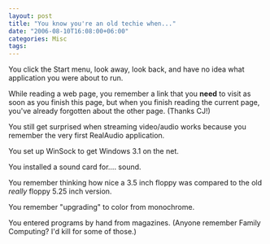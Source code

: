 ```yaml
---
layout: post
title: "You know you're an old techie when..."
date: "2006-08-10T16:08:00+06:00"
categories: Misc 
tags: 
---
```


You click the Start menu, look away, look back, and have no idea what application you were about to run.

While reading a web page, you remember a link that you <b>need</b> to visit as soon as you finish this page, but when you finish reading the current page, you've already forgotten about the other page. (Thanks CJ!)

You still get surprised when streaming video/audio works because you remember the very first RealAudio application.

You set up WinSock to get Windows 3.1 on the net.

You installed a sound card for.... sound.

You remember thinking how nice a 3.5 inch floppy was compared to the old <i>really</i> floppy 5.25 inch version.

You remember "upgrading" to color from monochrome.

You entered programs by hand from magazines. (Anyone remember Family Computing? I'd kill for some of those.)